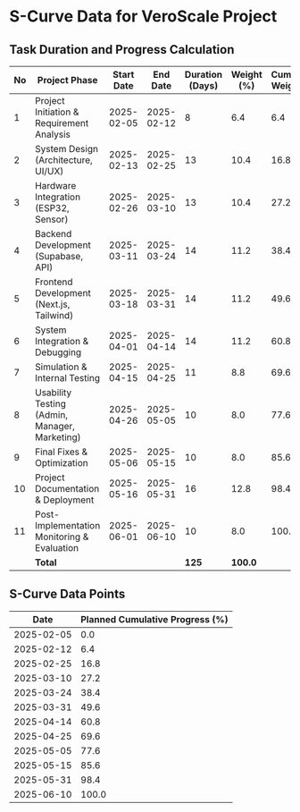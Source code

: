 # S-Curve Data for VeroScale Project

## Task Duration and Progress Calculation

| No | Project Phase | Start Date | End Date | Duration (Days) | Weight (%) | Cumulative Weight (%) |
|----|--------------|------------|----------|----------------|-----------|---------------------|
| 1 | Project Initiation & Requirement Analysis | 2025-02-05 | 2025-02-12 | 8 | 6.4 | 6.4 |
| 2 | System Design (Architecture, UI/UX) | 2025-02-13 | 2025-02-25 | 13 | 10.4 | 16.8 |
| 3 | Hardware Integration (ESP32, Sensor) | 2025-02-26 | 2025-03-10 | 13 | 10.4 | 27.2 |
| 4 | Backend Development (Supabase, API) | 2025-03-11 | 2025-03-24 | 14 | 11.2 | 38.4 |
| 5 | Frontend Development (Next.js, Tailwind) | 2025-03-18 | 2025-03-31 | 14 | 11.2 | 49.6 |
| 6 | System Integration & Debugging | 2025-04-01 | 2025-04-14 | 14 | 11.2 | 60.8 |
| 7 | Simulation & Internal Testing | 2025-04-15 | 2025-04-25 | 11 | 8.8 | 69.6 |
| 8 | Usability Testing (Admin, Manager, Marketing) | 2025-04-26 | 2025-05-05 | 10 | 8.0 | 77.6 |
| 9 | Final Fixes & Optimization | 2025-05-06 | 2025-05-15 | 10 | 8.0 | 85.6 |
| 10 | Project Documentation & Deployment | 2025-05-16 | 2025-05-31 | 16 | 12.8 | 98.4 |
| 11 | Post-Implementation Monitoring & Evaluation | 2025-06-01 | 2025-06-10 | 10 | 8.0 | 100.0 |
|    | **Total** |  |  | **125** | **100.0** |  |

## S-Curve Data Points

| Date | Planned Cumulative Progress (%) |
|------|--------------------------------|
| 2025-02-05 | 0.0 |
| 2025-02-12 | 6.4 |
| 2025-02-25 | 16.8 |
| 2025-03-10 | 27.2 |
| 2025-03-24 | 38.4 |
| 2025-03-31 | 49.6 |
| 2025-04-14 | 60.8 |
| 2025-04-25 | 69.6 |
| 2025-05-05 | 77.6 |
| 2025-05-15 | 85.6 |
| 2025-05-31 | 98.4 |
| 2025-06-10 | 100.0 |